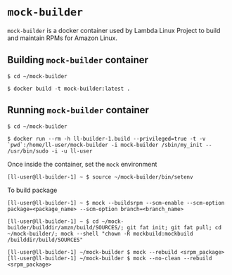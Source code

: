# `mock-builder`

`mock-builder` is a docker container used by Lambda Linux Project to build and maintain RPMs for Amazon Linux.

## Building `mock-builder` container

```
$ cd ~/mock-builder

$ docker build -t mock-builder:latest .
```

## Running `mock-builder` container

```
$ cd ~/mock-builder

$ docker run --rm -h ll-builder-1.build --privileged=true -t -v `pwd`:/home/ll-user/mock-builder -i mock-builder /sbin/my_init -- /usr/bin/sudo -i -u ll-user
```

Once inside the container, set the `mock` environment

```
[ll-user@ll-builder-1] ~ $ source ~/mock-builder/bin/setenv
```

To build package

```
[ll-user@ll-builder-1] ~ $ mock --buildsrpm --scm-enable --scm-option package=<package_name> --scm-option branch=<branch_name>

[ll-user@ll-builder-1] ~ $ cd ~/mock-builder/builddir/amzn/build/SOURCES/; git fat init; git fat pull; cd ~/mock-builder/; mock --shell "chown -R mockbuild:mockbuild /builddir/build/SOURCES"

[ll-user@ll-builder-1] ~/mock-builder $ mock --rebuild <srpm_package>
[ll-user@ll-builder-1] ~/mock-builder $ mock --no-clean --rebuild <srpm_package>
```
